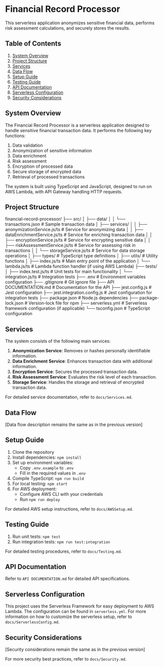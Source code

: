# Financial Record Processor

This serverless application anonymizes sensitive financial data, performs risk assessment calculations, and securely stores the results.

## Table of Contents

1. [System Overview](#system-overview)
2. [Project Structure](#project-structure)
3. [Services](#services)
4. [Data Flow](#data-flow)
5. [Setup Guide](#setup-guide)
6. [Testing Guide](#testing-guide)
7. [API Documentation](#api-documentation)
8. [Serverless Configuration](#serverless-configuration)
9. [Security Considerations](#security-considerations)

## System Overview

The Financial Record Processor is a serverless application designed to handle sensitive financial transaction data. It performs the following key functions:

1. Data validation
2. Anonymization of sensitive information
3. Data enrichment
4. Risk assessment
5. Encryption of processed data
6. Secure storage of encrypted data
7. Retrieval of processed transactions

The system is built using TypeScript and JavaScript, designed to run on AWS Lambda, with API Gateway handling HTTP requests.

## Project Structure

financial-record-processor/
├── src/
│   ├── data/
│   │   └── transactions.json        # Sample transaction data
│   ├── services/
│   │   ├── anonymizationService.js/ts       # Service for anonymizing data
│   │   ├── dataEnrichmentService.js/ts      # Service for enriching transaction data
│   │   ├── encryptionService.js/ts          # Service for encrypting sensitive data
│   │   ├── riskAssessmentService.js/ts      # Service for assessing risk in transactions
│   │   └── storageService.js/ts             # Service for data storage operations
│   ├── types/                     # TypeScript type definitions
│   ├── utils/                     # Utility functions
│   ├── index.js/ts                # Main entry point of the application
│   └── lambda.js/ts               # Lambda function handler (if using AWS Lambda)
├── tests/
│   ├── index.test.js/ts           # Unit tests for main functionality
│   └── integration.js/ts          # Integration tests
├── .env                          # Environment variables configuration
├── .gitignore                    # Git ignore file
├── API DOCUMENTATION.md          # Documentation for the API
├── jest.config.js                # Jest configuration
├── jest.integration.config.js    # Jest configuration for integration tests
├── package.json                  # Node.js dependencies
├── package-lock.json             # Version-lock file for npm
├── serverless.yml                # Serverless framework configuration (if applicable)
└── tsconfig.json                 # TypeScript configuration

## Services

The system consists of the following main services:

1. **Anonymization Service**: Removes or hashes personally identifiable information.
2. **Data Enrichment Service**: Enhances transaction data with additional information.
3. **Encryption Service**: Secures the processed transaction data.
4. **Risk Assessment Service**: Evaluates the risk level of each transaction.
5. **Storage Service**: Handles the storage and retrieval of encrypted transaction data.

For detailed service documentation, refer to `docs/Services.md`.

## Data Flow

[Data flow description remains the same as in the previous version]

## Setup Guide

1. Clone the repository
2. Install dependencies: `npm install`
3. Set up environment variables:
   - Copy `.env.example` to `.env`
   - Fill in the required values in `.env`
4. Compile TypeScript: `npm run build`
5. For local testing: `npm start`
6. For AWS deployment:
   - Configure AWS CLI with your credentials
   - Run `npm run deploy`

For detailed AWS setup instructions, refer to `docs/AWSSetup.md`.

## Testing Guide

1. Run unit tests: `npm test`
2. Run integration tests: `npm run test:integration`

For detailed testing procedures, refer to `docs/Testing.md`.

## API Documentation

Refer to `API DOCUMENTATION.md` for detailed API specifications.

## Serverless Configuration

This project uses the Serverless Framework for easy deployment to AWS Lambda. The configuration can be found in `serverless.yml`. For more information on how to customize the serverless setup, refer to `docs/ServerlessConfig.md`.

## Security Considerations

[Security considerations remain the same as in the previous version]

For more security best practices, refer to `docs/Security.md`.

